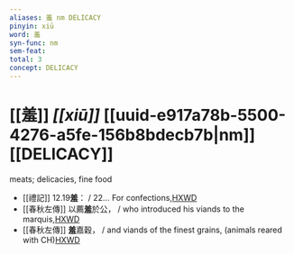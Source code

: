 ```yaml
---
aliases: 羞 nm DELICACY
pinyin: xiū
word: 羞
syn-func: nm
sem-feat: 
total: 3
concept: DELICACY 
---
```

# [[羞]] *[[xiū]]*  [[uuid-e917a78b-5500-4276-a5fe-156b8bdecb7b|nm]] [[DELICACY]]
meats; delicacies, fine food
 - [[禮記]] 12.19**羞**： / 22... For confections,[HXWD](https://hxwd.org/textview.html?location=KR1d0052_tls_012-19a.2)
 - [[春秋左傳]] 以薦**羞**於公， / who introduced his viands to the marquis,[HXWD](https://hxwd.org/textview.html?location=KR1e0001_tls_005-276a.26)
 - [[春秋左傳]] **羞**嘉穀， / and viands of the finest grains, (animals reared with CH)[HXWD](https://hxwd.org/textview.html?location=KR1e0001_tls_005-531a.13)